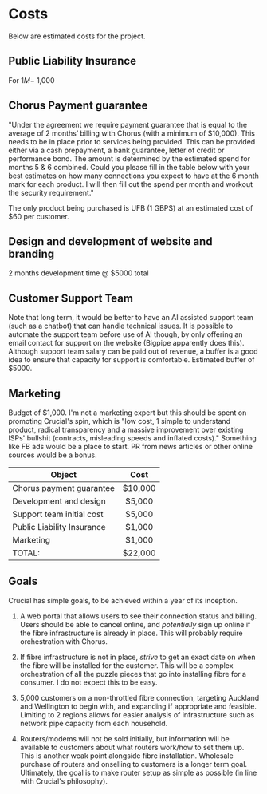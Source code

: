 # Costs

Below are estimated costs for the project.

## Public Liability Insurance
For $1M - ~$1,000

## Chorus Payment guarantee
"Under the agreement we require payment guarantee that is equal to the average of 2 months’ billing with Chorus (with a minimum of $10,000). This needs to be in place prior to services being provided. This can be provided either via a cash prepayment, a bank guarantee, letter of credit or performance bond. The amount is determined by the estimated spend for months 5 & 6 combined. Could you please fill in the table below with your best estimates on how many connections you expect to have at the 6 month mark for each product. I will then fill out the spend per month and workout the security requirement."

The only product being purchased is UFB (1 GBPS) at an estimated cost of $60 per customer.

## Design and development of website and branding
2 months development time @ $5000 total

## Customer Support Team
Note that long term, it would be better to have an AI assisted support team (such as a chatbot) that can handle technical issues. It is possible to automate the support team before use of AI though, by only offering an email contact for support on the website (Bigpipe apparently does this). Although support team salary can be paid out of revenue, a buffer is a good idea to ensure that capacity for support is comfortable. Estimated buffer of $5000.

## Marketing

Budget of $1,000. I'm not a marketing expert but this should be spent on promoting Crucial's spin, which is "low cost, 1 simple to understand product, radical transparency and a massive improvement over existing ISPs' bullshit (contracts, misleading speeds and inflated costs)." Something like FB ads would be a place to start. PR from news articles or other online sources would be a bonus.

| Object        | Cost           |
| ------------- |:-------------:|
| Chorus payment guarantee | $10,000 |
|  Development and design  |   $5,000 |
| Support team initial cost| $5,000 |
|   Public Liability Insurance         | $1,000 |
| Marketing | $1,000 |
|       TOTAL:       | $22,000|

## Goals

Crucial has simple goals, to be achieved within a year of its inception.

1. A web portal that allows users to see their connection status and billing. Users should be able to cancel online, and _potentially_ sign up online if the fibre infrastructure is already in place. This will probably require orchestration with Chorus.

2. If fibre infrastructure is not in place, _strive_ to get an exact date on when the fibre will be installed for the customer. This will be a complex orchestration of all the puzzle pieces that go into installing fibre for a consumer. I do not expect this to be easy.

3. 5,000 customers on a non-throttled fibre connection, targeting Auckland and Wellington to begin with, and expanding if appropriate and feasible. Limiting to 2 regions allows for easier analysis of infrastructure such as network pipe capacity from each household.

4. Routers/modems will not be sold initially, but information will be available to customers about what routers work/how to set them up. This is another weak point alongside fibre installation. Wholesale purchase of routers and onselling to customers is a longer term goal. Ultimately, the goal is to make router setup as simple as possible (in line with Crucial's philosophy).

